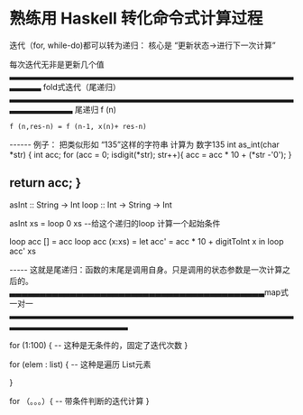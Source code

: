 # 熟练用 Haskell 转化命令式计算过程

迭代（for, while-do)都可以转为递归： 核心是 “更新状态->进行下一次计算”




每次迭代无非是更新几个值
▃▃▃▃▃▃▃▃▃▃▃▃▃▃▃▃▃▃▃▃▃▃▃▃▃▃▃▃▃▃▃▃▃▃▃▃▃▃▃▃ fold式迭代（尾递归） ▃▃▃▃▃▃▃▃▃▃▃▃▃▃▃▃▃▃▃▃▃▃▃▃▃▃▃▃▃▃▃▃▃▃▃▃▃▃▃▃▃▃▃▃
尾递归 
    f (n)

    f (n,res-n) = f (n-1, x(n)+ res-n)


------ 例子： 把类似形如 “135”这样的字符串 计算为 数字135
int as_int(char *str)
{
    int acc;
    for (acc = 0; isdigit(*str); str++){
        acc = acc * 10 + (*str -'0');
    }

return acc;
}
----------
asInt :: String -> Int
loop :: Int -> String -> Int

asInt xs = loop 0 xs  --给这个递归的loop 计算一个起始条件

loop acc [] = acc
loop acc (x:xs) = let acc' = acc * 10 + digitToInt x
                  in loop acc' xs

----- 这就是尾递归：函数的末尾是调用自身。只是调用的状态参数是一次计算之后的。                  
▃▃▃▃▃▃▃▃▃▃▃▃▃▃▃▃▃▃▃▃▃▃▃▃▃▃▃▃▃▃▃▃▃▃▃▃▃▃▃▃▃▃map式一对一 ▃▃▃▃▃▃▃▃▃▃▃▃▃▃▃▃▃▃▃▃▃▃▃▃▃▃▃▃▃▃▃▃▃▃▃▃▃▃▃▃▃▃▃▃▃▃▃▃▃▃▃


for (1:100) {
    -- 这种是无条件的，固定了迭代次数
}


for (elem : list) {
    -- 这种是遍历 List元素

}

for （。。。）{
    -- 带条件判断的迭代计算
}
